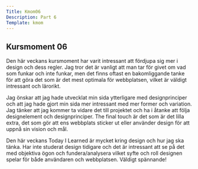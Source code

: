```yaml
---
Title: Kmom06
Description: Part 6
Template: kmom
---
```


<h2>Kursmoment 06</h2>

Den här veckans kursmoment har varit intressant att fördjupa sig mer i design och dess regler. Jag tror det är vanligt att man tar för givet om vad som funkar och inte funkar, men det finns oftast en bakomliggande tanke för att göra det som är det mest optimala för webbplatsen, vilket är väldigt intressant och lärorikt. 

Jag önskar att jag hade utvecklat min sida ytterligare med designprinciper och att jag hade gjort min sida mer intressant med mer former och variation. Jag tänker att jag kommer ta vidare det till projektet och ha i åtanke att följa designelement och designprinciper. The final touch är det som är det lilla extra, det som gör att ens webbplats sticker ut eller använder design för att uppnå sin vision och mål. 

Den här veckans Today I Learned är mycket kring design och hur jag ska tänka. Har inte studerat design tidigare och det är intressant att se på det med objektiva ögon och fundera/analysera vilket syfte och roll designen spelar för både användaren och webbplatsen. Väldigt spännande! 